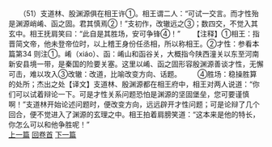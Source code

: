　　（51）支道林、股渊源俱在相王许①。相王谓二人：“可试一交言。而才性殆是渊源峭崤、函之固。君其慎焉②！”支初作，改辙远之③；数四交，不觉入其玄中。相王抚肩笑曰：“此自是其胜场，安可争锋④！”
　　【注释】①相王：指晋简文帝，他未登帝位时，以上稽王身份任丞相，所以称相王。②才性：参看本篇第34 则注①。崤（xiáo）、函：崤山和函谷关，大概指今陕西潼关以东至河南新安县境一带，是秦国的险要关塞。这里以崤、函之固形容殷渊源善谈才性，无懈可击，难以攻入③改辙：改道，比喻改变方向、话题。
　　④胜场：稳操胜算的处所；杰出之处【译文】支道林、殷渊源都在相王府中，相王对两人说道：“你们可以试着辩论一下。可是才性关系问题恐怕是渊源的坚固堡垒，您可要谨慎啊！”支道林开始论述问题时，便改变方向，远远辟开才性问题；可是论辩了几个回合，便不觉进入了渊源的玄理之中。相王拍着肩膀笑道：“这本来是他的特长，你怎么可以和他争胜呢！”
<br>[上一篇](04_050) [回卷首](04_000) [下一篇](04_052)
